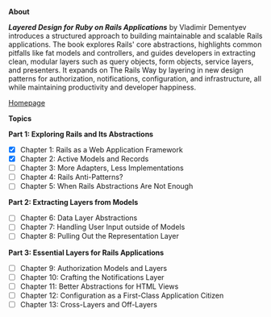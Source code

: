 **About**

**_Layered Design for Ruby on Rails Applications_** by Vladimir Dementyev introduces a structured approach to building maintainable and scalable Rails applications. The book explores Rails' core abstractions, highlights common pitfalls like fat models and controllers, and guides developers in extracting clean, modular layers such as query objects, form objects, service layers, and presenters. It expands on The Rails Way by layering in new design patterns for authorization, notifications, configuration, and infrastructure, all while maintaining productivity and developer happiness.

[Homepage](https://www.packtpub.com/en-br/product/layered-design-for-ruby-on-rails-applications-9781801812436)

**Topics**

**Part 1: Exploring Rails and Its Abstractions**
- [x] Chapter 1: Rails as a Web Application Framework
- [x] Chapter 2: Active Models and Records
- [ ] Chapter 3: More Adapters, Less Implementations
- [ ] Chapter 4: Rails Anti-Patterns?
- [ ] Chapter 5: When Rails Abstractions Are Not Enough

**Part 2: Extracting Layers from Models**
- [ ] Chapter 6: Data Layer Abstractions
- [ ] Chapter 7: Handling User Input outside of Models
- [ ] Chapter 8: Pulling Out the Representation Layer

**Part 3: Essential Layers for Rails Applications**
- [ ] Chapter 9: Authorization Models and Layers
- [ ] Chapter 10: Crafting the Notifications Layer
- [ ] Chapter 11: Better Abstractions for HTML Views
- [ ] Chapter 12: Configuration as a First-Class Application Citizen
- [ ] Chapter 13: Cross-Layers and Off-Layers
